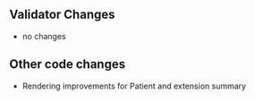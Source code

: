 ## Validator Changes

* no changes

## Other code changes

* Rendering improvements for Patient and extension summary